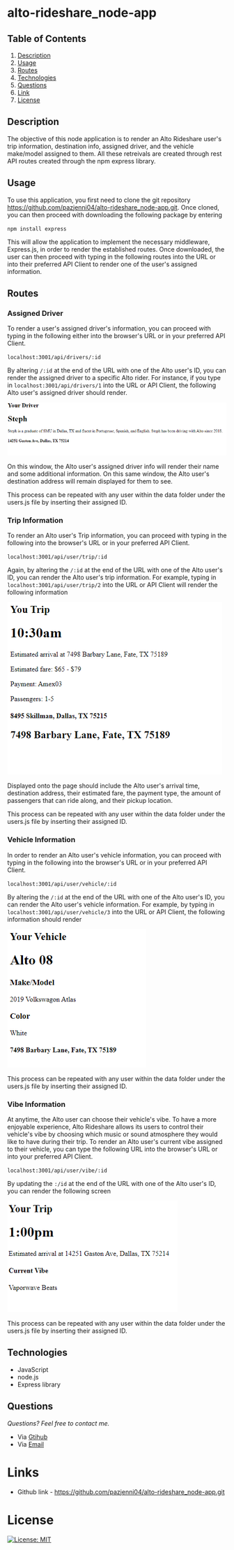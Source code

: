 # alto-rideshare_node-app

## **Table of Contents**

1. [Description](#description)
2. [Usage](#usage)
3. [Routes](#routes)
4. [Technologies](#technologies)
5. [Questions](#questions)
6. [Link](#links)
7. [License](#license)

## **Description**

The objective of this node application is to render an Alto Rideshare user's trip information, destination info, assigned driver, and the vehicle make/model assigned to them. All these retreivals are created through rest API routes created through the npm express library.

## **Usage**

To use this application, you first need to clone the git repository https://github.com/pazjenni04/alto-rideshare_node-app.git. Once cloned, you can then proceed with downloading the following package by entering

`npm install express`

This will allow the application to implement the necessary middleware, Express.js, in order to render the established routes. Once downloaded, the user can then proceed with typing in the following routes into the URL or into their preferred API Client to render one of the user's assigned information.

## **Routes**

### Assigned Driver

To render a user's assigned driver's information, you can proceed with typing in the following either into the browser's URL or in your preferred API Client.

`localhost:3001/api/drivers/:id`

By altering `/:id` at the end of the URL with one of the Alto user's ID, you can render the assigned driver to a specific Alto rider. For instance, if you type in `localhost:3001/api/drivers/1` into the URL or API Client, the following Alto user's assigned driver should render.

![The following images shows the information that gets rendered onto the browser](images\driver-info.PNG)

On this window, the Alto user's assigned driver info will render their name and some additional information. On this same window, the Alto user's destination address will remain displayed for them to see.

This process can be repeated with any user within the data folder under the users.js file by inserting their assigned ID.

### Trip Information

To render an Alto user's Trip information, you can proceed with typing in the following into the browser's URL or in your preferred API Client.

`localhost:3001/api/user/trip/:id`

Again, by altering the `/:id` at the end of the URL with one of the Alto user's ID, you can render the Alto user's trip information. For example, typing in `localhost:3001/api/user/trip/2` into the URL or API Client will render the following information

![The following image shows the Alto user's trip information](images\trip-info.PNG)

Displayed onto the page should include the Alto user's arrival time, destination address, their estimated fare, the payment type, the amount of passengers that can ride along, and their pickup location.

This process can be repeated with any user within the data folder under the users.js file by inserting their assigned ID.

### Vehicle Information

In order to render an Alto user's vehicle information, you can proceed with typing in the following into the browser's URL or in your preferred API Client.

`localhost:3001/api/user/vehicle/:id`

By altering the `/:id` at the end of the URL with one of the Alto user's ID, you can render the Alto user's vehicle information. For example, by typing in `localhost:3001/api/user/vehicle/3` into the URL or API Client, the following information should render

![The following information displays the Alto user's vehicle information](images\vehicle-info.PNG)

This process can be repeated with any user within the data folder under the users.js file by inserting their assigned ID.

### Vibe Information

At anytime, the Alto user can choose their vehicle's vibe. To have a more enjoyable experience, Alto Rideshare allows its users to control their vehicle's vibe by choosing which music or sound atmosphere they would like to have during their trip. To render an Alto user's current vibe assigned to their vehicle, you can type the following URL into the browser's URL or into your preferred API Client.

`localhost:3001/api/user/vibe/:id`

By updating the `:/id` at the end of the URL with one of the Alto user's ID, you can render the following screen

![The following displays the current vibe in the Alto user's current trip](images\vibe-info.PNG)

This process can be repeated with any user within the data folder under the users.js file by inserting their assigned ID.

## **Technologies**

- JavaScript
- node.js
- Express library

## **Questions**

_Questions? Feel free to contact me._

- Via [Gtihub](https://github.com/pazjenni04)
- Via [Email](pazjenni1331@gmail.com)

# Links

- Github link - https://github.com/pazjenni04/alto-rideshare_node-app.git

# License

[![License: MIT](https://img.shields.io/badge/License-MIT-yellow.svg)](https://opensource.org/licenses/MIT)
